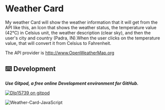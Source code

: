 # Weather Card

My weather Card will show the weather information that it will get from the API like this, an Icon that shows the weather status, the temperature value (42°C) in Celsius unit, the weather description (clear sky), and then the user's city and country (Padra, IN).When the user clicks on the temperature value, that will convert it from Celsius to Fahrenheit.

The API provider is http://www.OpenWeatherMap.org

## ⌨️ Development

***Use Gitpod, a free online Development environment for GitHub.***

[![DIp15739 on gitpod](https://gitpod.io/button/open-in-gitpod.svg)](https://gitpod.io/#https://github.com/DIp15739/Weather-Card-JavaScript)

![Weather-Card-JavaScript](https://user-images.githubusercontent.com/42184833/82758351-a8a99d00-9e03-11ea-8a97-5cee86dc1022.png)

